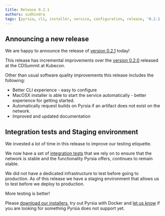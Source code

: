 ```yaml
---
title: Release 0.2.1
authors: sudhindra
tags: [pyrsia, cli, installer, service, configuration, release, '0.2.1']
---
```

## Announcing a new release

We are happy to announce the release of [version 0.2.1](https://github.com/pyrsia/pyrsia/releases/tag/v0.2.1) today!

This release has incremental improvements over the [version 0.2.0](https://github.com/pyrsia/pyrsia/releases/tag/v0.2.0) released at the CDSummit at Kubecon.

Other than usual software quality improvements this release includes the following:

* Better CLI experience - easy to configure
* MacOSX installer is able to start the service automatically - better experience for getting started.
* Automatically request builds on Pyrsia if an artifact does not exist on the network.
* Improved and updated documentation

## Integration tests and Staging environment

We invested a lot of time in this release to improve our testing etiquette.

We now have a set of [integration tests](https://github.com/pyrsia/pyrsia-integration-tests) that we rely on to ensure that the network is stable and the functionality Pyrsia offers, continues to remain stable.

We did not have a dedicated infrastructure to test before going to production. As of this release we have a staging environment that allows us to test before we deploy to production.

More testing is better!

Please [download our installers](https://pyrsia.io/docs/tutorials/quick-installation/), try out Pyrsia with Docker and [let us know](https://pyrsia.io/docs/community/get_involved/) if you are looking for something Pyrsia does not support yet.
